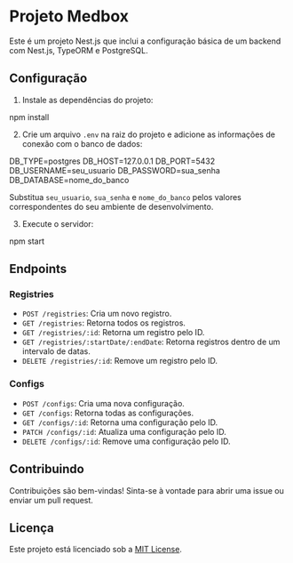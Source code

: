 # Projeto Medbox

Este é um projeto Nest.js que inclui a configuração básica de um backend com Nest.js, TypeORM e PostgreSQL.

## Configuração

1. Instale as dependências do projeto:

npm install


2. Crie um arquivo `.env` na raiz do projeto e adicione as informações de conexão com o banco de dados:

DB_TYPE=postgres
DB_HOST=127.0.0.1
DB_PORT=5432
DB_USERNAME=seu_usuario
DB_PASSWORD=sua_senha
DB_DATABASE=nome_do_banco


Substitua `seu_usuario`, `sua_senha` e `nome_do_banco` pelos valores correspondentes do seu ambiente de desenvolvimento.

3. Execute o servidor:

npm start


## Endpoints

### Registries

- `POST /registries`: Cria um novo registro.
- `GET /registries`: Retorna todos os registros.
- `GET /registries/:id`: Retorna um registro pelo ID.
- `GET /registries/:startDate/:endDate`: Retorna registros dentro de um intervalo de datas.
- `DELETE /registries/:id`: Remove um registro pelo ID.

### Configs

- `POST /configs`: Cria uma nova configuração.
- `GET /configs`: Retorna todas as configurações.
- `GET /configs/:id`: Retorna uma configuração pelo ID.
- `PATCH /configs/:id`: Atualiza uma configuração pelo ID.
- `DELETE /configs/:id`: Remove uma configuração pelo ID.

## Contribuindo

Contribuições são bem-vindas! Sinta-se à vontade para abrir uma issue ou enviar um pull request.

## Licença

Este projeto está licenciado sob a [MIT License](LICENSE).

